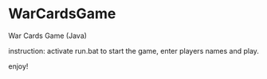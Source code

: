 # WarCardsGame
War Cards Game (Java)

instruction:
activate run.bat to start the game, enter players names and play.

enjoy!
